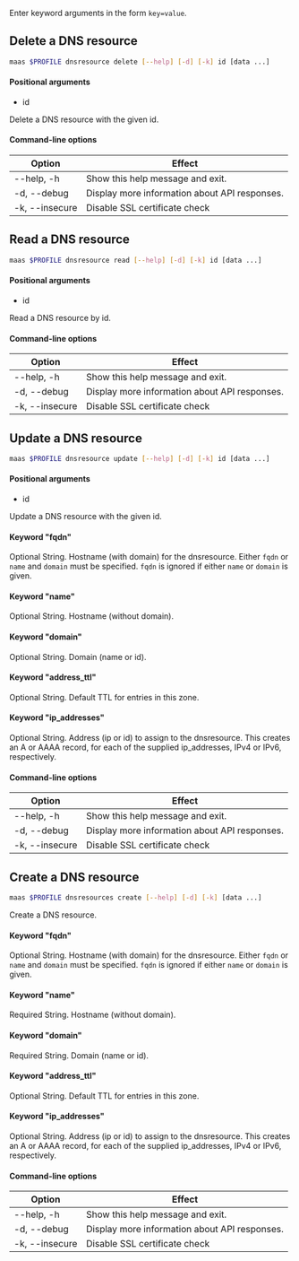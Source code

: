 Enter keyword arguments in the form `key=value`.

## Delete a DNS resource

```bash
maas $PROFILE dnsresource delete [--help] [-d] [-k] id [data ...] 
```

#### Positional arguments
- id

Delete a DNS resource with the given id.

#### Command-line options
| Option         | Effect                                        |
|----------------|-----------------------------------------------|
| --help, -h     | Show this help message and exit.              |
| -d, --debug    | Display more information about API responses. |
| -k, --insecure | Disable SSL certificate check                 |

## Read a DNS resource

```bash
maas $PROFILE dnsresource read [--help] [-d] [-k] id [data ...] 
```

#### Positional arguments
- id

Read a DNS resource by id.

#### Command-line options
| Option         | Effect                                        |
|----------------|-----------------------------------------------|
| --help, -h     | Show this help message and exit.              |
| -d, --debug    | Display more information about API responses. |
| -k, --insecure | Disable SSL certificate check                 |

## Update a DNS resource

```bash
maas $PROFILE dnsresource update [--help] [-d] [-k] id [data ...] 
```

#### Positional arguments
- id


Update a DNS resource with the given id.

#### Keyword "fqdn"
Optional String.  Hostname (with domain) for the dnsresource.  Either ``fqdn`` or ``name`` and ``domain`` must be specified.  ``fqdn`` is ignored if either ``name`` or ``domain`` is given.

#### Keyword "name"
Optional String. Hostname (without domain).

#### Keyword "domain"
Optional String. Domain (name or id).

#### Keyword "address_ttl"
Optional String. Default TTL for entries in this zone.

#### Keyword "ip_addresses"
Optional String.  Address (ip or id) to assign to the dnsresource. This creates an A or AAAA record, for each of the supplied ip_addresses, IPv4 or IPv6, respectively. 

#### Command-line options
| Option         | Effect                                        |
|----------------|-----------------------------------------------|
| --help, -h     | Show this help message and exit.              |
| -d, --debug    | Display more information about API responses. |
| -k, --insecure | Disable SSL certificate check                 |

## Create a DNS resource

```bash
maas $PROFILE dnsresources create [--help] [-d] [-k] [data ...] 
```

Create a DNS resource.

#### Keyword "fqdn"
Optional String.  Hostname (with domain) for the dnsresource.  Either ``fqdn`` or ``name`` and ``domain`` must be specified.  ``fqdn`` is ignored if either ``name`` or ``domain`` is given.

#### Keyword "name"
Required String. Hostname (without domain).

#### Keyword "domain"
Required String. Domain (name or id).

#### Keyword "address_ttl"
Optional String. Default TTL for entries in this zone.

#### Keyword "ip_addresses"
Optional String.  Address (ip or id) to assign to the dnsresource. This creates an A or AAAA record, for each of the supplied ip_addresses, IPv4 or IPv6, respectively.

#### Command-line options
| Option         | Effect                                        |
|----------------|-----------------------------------------------|
| --help, -h     | Show this help message and exit.              |
| -d, --debug    | Display more information about API responses. |
| -k, --insecure | Disable SSL certificate check                 |
